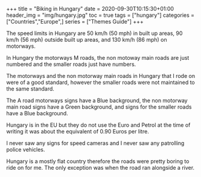 +++
title = "Biking in Hungary"
date = 2020-09-30T10:15:30+01:00
header_img = "img/hungary.jpg"
toc = true
tags = ["hungary"]
categories = ["Countries","Europe",]
series = ["Themes Guide"]
+++

The speed limits in Hungary are 50 km/h (50 mph) in built up areas, 90 km/h (56 mph) outside built up areas, and 130 km/h (86 mph) on motorways.

In Hungary the motorways M roads, the non motoway main roads are just numbered and the smaller roads just have numbers.

The motorways and the non motorway main roads in Hungary that I rode on were of a good standard, however the smaller roads were not maintained to the same standard.

The A road motorways signs have a Blue background, the non motorway main road signs have a Green background, and signs for the smaller roads have a Blue background.

Hungary is in the EU but they do not use the Euro and Petrol at the time of writing it was about the equivalent of 0.90 Euros per litre.

I never saw any signs for speed cameras and I never saw any patrolling police vehicles.

Hungary is a mostly flat country therefore the roads were pretty boring to ride on for me. The only exception was when the road ran alongside a river.